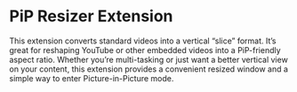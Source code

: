 # PiP Resizer Extension

This extension converts standard videos into a vertical “slice” format. It’s great for reshaping YouTube or other embedded videos into a PiP-friendly aspect ratio. Whether you’re multi-tasking or just want a better vertical view on your content, this extension provides a convenient resized window and a simple way to enter Picture-in-Picture mode.
